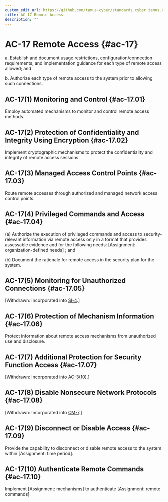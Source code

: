 ```yaml
---
custom_edit_url: https://github.com/tamus-cyber/standards.cyber.tamus.edu/tree/main/content/tamus.edu/TAMUS_profile.xml
title: AC-17 Remote Access
description: ""
---
```


# AC-17 Remote Access {#ac-17}

a. Establish and document usage restrictions, configuration/connection requirements, and implementation guidance for each type of remote access allowed; and

b. Authorize each type of remote access to the system prior to allowing such connections.

## AC-17(1) Monitoring and Control {#ac-17.01}

Employ automated mechanisms to monitor and control remote access methods.

## AC-17(2) Protection of Confidentiality and Integrity Using Encryption {#ac-17.02}

Implement cryptographic mechanisms to protect the confidentiality and integrity of remote access sessions.

## AC-17(3) Managed Access Control Points {#ac-17.03}

Route remote accesses through authorized and managed network access control points.

## AC-17(4) Privileged Commands and Access {#ac-17.04}

(a) Authorize the execution of privileged commands and access to security-relevant information via remote access only in a format that provides assessable evidence and for the following needs: [Assignment: organization-defined needs] ; and

(b) Document the rationale for remote access in the security plan for the system.

## AC-17(5) Monitoring for Unauthorized Connections {#ac-17.05}

[Withdrawn: Incorporated into [SI-4](../si/si-04#si-04).]

## AC-17(6) Protection of Mechanism Information {#ac-17.06}

Protect information about remote access mechanisms from unauthorized use and disclosure.

## AC-17(7) Additional Protection for Security Function Access {#ac-17.07}

[Withdrawn: Incorporated into [AC-3(10)](../ac/ac-03#ac-03.10).]

## AC-17(8) Disable Nonsecure Network Protocols {#ac-17.08}

[Withdrawn: Incorporated into [CM-7](../cm/cm-07#cm-07).]

## AC-17(9) Disconnect or Disable Access {#ac-17.09}

Provide the capability to disconnect or disable remote access to the system within [Assignment: time period].

## AC-17(10) Authenticate Remote Commands {#ac-17.10}

Implement [Assignment: mechanisms] to authenticate [Assignment: remote commands].

